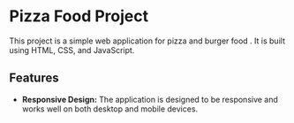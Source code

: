 # Pizza Food Project

This project is a simple web application for pizza and burger food . It is built using HTML, CSS, and JavaScript.

## Features

- **Responsive Design:** The application is designed to be responsive and works well on both desktop and mobile devices.
